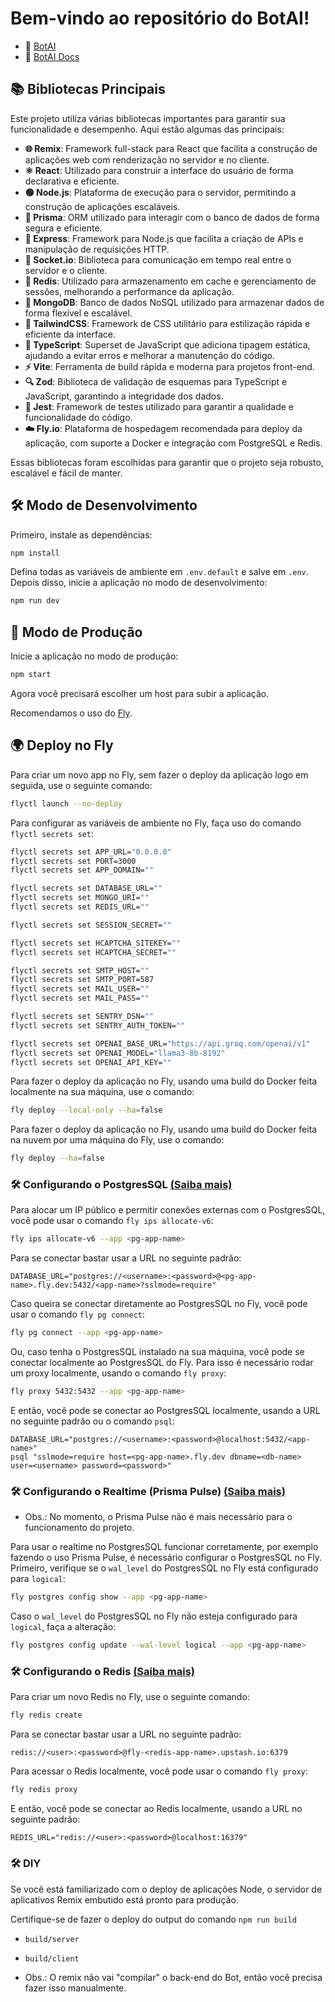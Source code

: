 # Bem-vindo ao repositório do BotAI!

- 📖 [BotAI](https://botai.tecwolf.com.br)
- 📖 [BotAI Docs](https://botai.tecwolf.com.br/docs)

## 📚 Bibliotecas Principais

Este projeto utiliza várias bibliotecas importantes para garantir sua funcionalidade e desempenho. Aqui estão algumas
das principais:

- **🌐 Remix**: Framework full-stack para React que facilita a construção de aplicações web com renderização no servidor
  e no cliente.
- **⚛️ React**: Utilizado para construir a interface do usuário de forma declarativa e eficiente.
- **🟢 Node.js**: Plataforma de execução para o servidor, permitindo a construção de aplicações escaláveis.
- **🔗 Prisma**: ORM utilizado para interagir com o banco de dados de forma segura e eficiente.
- **🚀 Express**: Framework para Node.js que facilita a criação de APIs e manipulação de requisições HTTP.
- **💬 Socket.io**: Biblioteca para comunicação em tempo real entre o servidor e o cliente.
- **🧠 Redis**: Utilizado para armazenamento em cache e gerenciamento de sessões, melhorando a performance da aplicação.
- **🍃 MongoDB**: Banco de dados NoSQL utilizado para armazenar dados de forma flexível e escalável.
- **🎨 TailwindCSS**: Framework de CSS utilitário para estilização rápida e eficiente da interface.
- **🔷 TypeScript**: Superset de JavaScript que adiciona tipagem estática, ajudando a evitar erros e melhorar a
  manutenção do código.
- **⚡ Vite**: Ferramenta de build rápida e moderna para projetos front-end.
- **🔍 Zod**: Biblioteca de validação de esquemas para TypeScript e JavaScript, garantindo a integridade dos dados.
- **🧪 Jest**: Framework de testes utilizado para garantir a qualidade e funcionalidade do código.
- **☁️ Fly.io**: Plataforma de hospedagem recomendada para deploy da aplicação, com suporte a Docker e integração com
  PostgreSQL e Redis.

Essas bibliotecas foram escolhidas para garantir que o projeto seja robusto, escalável e fácil de manter.

## 🛠️ Modo de Desenvolvimento

Primeiro, instale as dependências:

```sh
npm install
```

Defina todas as variáveis de ambiente em `.env.default` e salve em `.env`.
Depois disso, inicie a aplicação no modo de desenvolvimento:

```sh
npm run dev
```

## 🚀 Modo de Produção

Inicie a aplicação no modo de produção:

```sh
npm start
```

Agora você precisará escolher um host para subir a aplicação.

Recomendamos o uso do [Fly](https://fly.io/).

## 🌍 Deploy no Fly

Para criar um novo app no Fly, sem fazer o deploy da aplicação logo em seguida, use o seguinte comando:

```sh
flyctl launch --no-deploy
```

Para configurar as variáveis de ambiente no Fly, faça uso do comando `flyctl secrets set`:

```sh
flyctl secrets set APP_URL="0.0.0.0"
flyctl secrets set PORT=3000
flyctl secrets set APP_DOMAIN=""

flyctl secrets set DATABASE_URL=""
flyctl secrets set MONGO_URI=""
flyctl secrets set REDIS_URL=""

flyctl secrets set SESSION_SECRET=""

flyctl secrets set HCAPTCHA_SITEKEY=""
flyctl secrets set HCAPTCHA_SECRET=""

flyctl secrets set SMTP_HOST=""
flyctl secrets set SMTP_PORT=587
flyctl secrets set MAIL_USER=""
flyctl secrets set MAIL_PASS=""

flyctl secrets set SENTRY_DSN=""
flyctl secrets set SENTRY_AUTH_TOKEN=""

flyctl secrets set OPENAI_BASE_URL="https://api.groq.com/openai/v1"
flyctl secrets set OPENAI_MODEL="llama3-8b-8192"
flyctl secrets set OPENAI_API_KEY=""
```

Para fazer o deploy da aplicação no Fly, usando uma build do Docker feita localmente na sua máquina, use o comando:

```sh
fly deploy --local-only --ha=false
```

Para fazer o deploy da aplicação no Fly, usando uma build do Docker feita na nuvem por uma máquina do Fly, use o
comando:

```sh
fly deploy --ha=false
```

### 🛠️ Configurando o PostgresSQL [(Saiba mais)](https://fly.io/docs/postgres/connecting/connecting-external/)

Para alocar um IP público e permitir conexões externas com o PostgresSQL, você pode usar o comando
`fly ips allocate-v6`:

```sh
fly ips allocate-v6 --app <pg-app-name>
```

Para se conectar bastar usar a URL no seguinte padrão:

```
DATABASE_URL="postgres://<username>:<password>@<pg-app-name>.fly.dev:5432/<app-name>?sslmode=require"
```

Caso queira se conectar diretamente ao PostgresSQL no Fly, você pode usar o comando `fly pg connect`:

```sh
fly pg connect --app <pg-app-name>
```

Ou, caso tenha o PostgresSQL instalado na sua máquina, você pode se conectar localmente ao PostgresSQL do Fly.
Para isso é necessário rodar um proxy localmente, usando o comando `fly proxy`:

```sh
fly proxy 5432:5432 --app <pg-app-name>
```

E então, você pode se conectar ao PostgresSQL localmente, usando a URL no seguinte padrão ou o comando `psql`:

```
DATABASE_URL="postgres://<username>:<password>@localhost:5432/<app-name>"
psql "sslmode=require host=<pg-app-name>.fly.dev dbname=<db-name> user=<username> password=<password>"
```

### 🛠️ Configurando o Realtime (Prisma Pulse) [(Saiba mais)](https://www.prisma.io/docs/pulse/database-setup/general-database-instructions)

- Obs.: No momento, o Prisma Pulse não é mais necessário para o funcionamento do projeto.

Para usar o realtime no PostgresSQL funcionar corretamente, por exemplo fazendo o uso Prisma Pulse, é necessário
configurar o PostgresSQL no Fly.
Primeiro, verifique se o `wal_level` do PostgresSQL no Fly está configurado para `logical`:

```sh
fly postgres config show --app <pg-app-name>
```

Caso o `wal_level` do PostgresSQL no Fly não esteja configurado para `logical`, faça a alteração:

```sh
fly postgres config update --wal-level logical --app <pg-app-name>
```

### 🛠️ Configurando o Redis [(Saiba mais)](https://fly.io/docs/upstash/redis/)

Para criar um novo Redis no Fly, use o seguinte comando:

```sh
fly redis create
```

Para se conectar bastar usar a URL no seguinte padrão:

```
redis://<user>:<password>@fly-<redis-app-name>.upstash.io:6379
```

Para acessar o Redis localmente, você pode usar o comando `fly proxy`:

```sh
fly redis proxy
```

E então, você pode se conectar ao Redis localmente, usando a URL no seguinte padrão:

```
REDIS_URL="redis://<user>:<password>@localhost:16379"
```

### 🛠️ DIY

Se você está familiarizado com o deploy de aplicações Node, o servidor de aplicativos Remix embutido está pronto para
produção.

Certifique-se de fazer o deploy do output do comando `npm run build`

- `build/server`
- `build/client`

- Obs.: O remix não vai "compilar" o back-end do Bot, então você precisa fazer isso manualmente.

